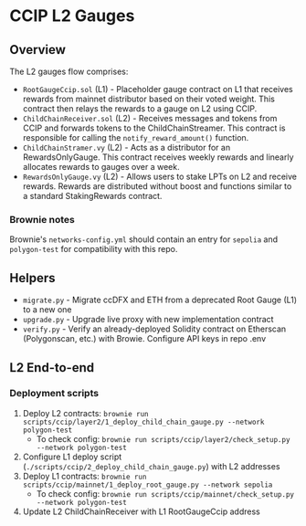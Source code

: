 # CCIP L2 Gauges

## Overview

The L2 gauges flow comprises:

- `RootGaugeCcip.sol` (L1) - Placeholder gauge contract on L1 that receives rewards from mainnet distributor based on their voted weight. This contract then relays the rewards to a gauge on L2 using CCIP.
- `ChildChainReceiver.sol` (L2) - Receives messages and tokens from CCIP and forwards tokens to the ChildChainStreamer. This contract is responsible for calling the `notify_reward_amount()` function.
- `ChildChainStramer.vy` (L2) - Acts as a distributor for an RewardsOnlyGauge. This contract receives weekly rewards and linearly allocates rewards to gauges over a week.
- `RewardsOnlyGauge.vy` (L2) - Allows users to stake LPTs on L2 and receive rewards. Rewards are distributed without boost and functions similar to a standard StakingRewards contract.

### Brownie notes

Brownie's `networks-config.yml` should contain an entry for `sepolia` and `polygon-test` for compatibility with this repo.

## Helpers

- `migrate.py` - Migrate ccDFX and ETH from a deprecated Root Gauge (L1) to a new one
- `upgrade.py` - Upgrade live proxy with new implementation contract
- `verify.py` - Verify an already-deployed Solidity contract on Etherscan (Polygonscan, etc.) with Browie. Configure API keys in repo .env

## L2 End-to-end

### Deployment scripts

1. Deploy L2 contracts: `brownie run scripts/ccip/layer2/1_deploy_child_chain_gauge.py --network polygon-test`
   - To check config: `brownie run scripts/ccip/layer2/check_setup.py --network polygon-test`
2. Configure L1 deploy script (`./scripts/ccip/2_deploy_child_chain_gauge.py`) with L2 addresses
3. Deploy L1 contracts: `brownie run scripts/ccip/mainnet/1_deploy_root_gauge.py --network sepolia`
   - To check config: `brownie run scripts/ccip/mainnet/check_setup.py --network polygon-test`
4. Update L2 ChildChainReceiver with L1 RootGaugeCcip address
